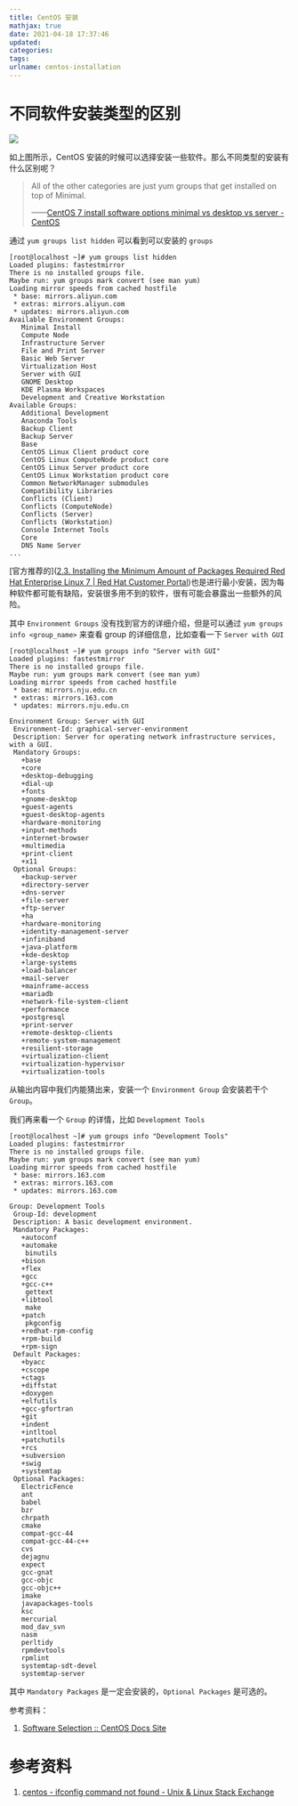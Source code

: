 ```yaml
---
title: CentOS 安装
mathjax: true
date: 2021-04-18 17:37:46
updated:
categories:
tags:
urlname: centos-installation
---
```




<!-- more -->



# 不同软件安装类型的区别

![](https://docs.centos.org/en-US/centos/install-guide/_images/pkgselection/pkg-group.png)

如上图所示，CentOS 安装的时候可以选择安装一些软件。那么不同类型的安装有什么区别呢？

> All of the other categories are just yum groups that get installed on top of Minimal.
>
> ——[CentOS 7 install software options minimal vs desktop vs server - CentOS](https://forums.centos.org/viewtopic.php?t=69706)



通过 `yum groups list hidden` 可以看到可以安装的 `groups`

```
[root@localhost ~]# yum groups list hidden
Loaded plugins: fastestmirror
There is no installed groups file.
Maybe run: yum groups mark convert (see man yum)
Loading mirror speeds from cached hostfile
 * base: mirrors.aliyun.com
 * extras: mirrors.aliyun.com
 * updates: mirrors.aliyun.com
Available Environment Groups:
   Minimal Install
   Compute Node
   Infrastructure Server
   File and Print Server
   Basic Web Server
   Virtualization Host
   Server with GUI
   GNOME Desktop
   KDE Plasma Workspaces
   Development and Creative Workstation
Available Groups:
   Additional Development
   Anaconda Tools
   Backup Client
   Backup Server
   Base
   CentOS Linux Client product core
   CentOS Linux ComputeNode product core
   CentOS Linux Server product core
   CentOS Linux Workstation product core
   Common NetworkManager submodules
   Compatibility Libraries
   Conflicts (Client)
   Conflicts (ComputeNode)
   Conflicts (Server)
   Conflicts (Workstation)
   Console Internet Tools
   Core
   DNS Name Server
...
```



[官方推荐的]([2.3. Installing the Minimum Amount of Packages Required Red Hat Enterprise Linux 7 | Red Hat Customer Portal](https://access.redhat.com/documentation/en-us/red_hat_enterprise_linux/7/html/security_guide/sec-installing_the_minimum_amount_of_packages_required))也是进行最小安装，因为每种软件都可能有缺陷，安装很多用不到的软件，很有可能会暴露出一些额外的风险。

其中 `Environment Groups` 没有找到官方的详细介绍，但是可以通过 `yum groups info <group_name>` 来查看 group 的详细信息，比如查看一下 `Server with GUI`

```
[root@localhost ~]# yum groups info "Server with GUI"
Loaded plugins: fastestmirror
There is no installed groups file.
Maybe run: yum groups mark convert (see man yum)
Loading mirror speeds from cached hostfile
 * base: mirrors.nju.edu.cn
 * extras: mirrors.163.com
 * updates: mirrors.nju.edu.cn

Environment Group: Server with GUI
 Environment-Id: graphical-server-environment
 Description: Server for operating network infrastructure services, with a GUI.
 Mandatory Groups:
   +base
   +core
   +desktop-debugging
   +dial-up
   +fonts
   +gnome-desktop
   +guest-agents
   +guest-desktop-agents
   +hardware-monitoring
   +input-methods
   +internet-browser
   +multimedia
   +print-client
   +x11
 Optional Groups:
   +backup-server
   +directory-server
   +dns-server
   +file-server
   +ftp-server
   +ha
   +hardware-monitoring
   +identity-management-server
   +infiniband
   +java-platform
   +kde-desktop
   +large-systems
   +load-balancer
   +mail-server
   +mainframe-access
   +mariadb
   +network-file-system-client
   +performance
   +postgresql
   +print-server
   +remote-desktop-clients
   +remote-system-management
   +resilient-storage
   +virtualization-client
   +virtualization-hypervisor
   +virtualization-tools
```

从输出内容中我们内能猜出来，安装一个 `Environment Group` 会安装若干个 `Group`。

我们再来看一个 `Group` 的详情，比如 `Development Tools`

```
[root@localhost ~]# yum groups info "Development Tools"
Loaded plugins: fastestmirror
There is no installed groups file.
Maybe run: yum groups mark convert (see man yum)
Loading mirror speeds from cached hostfile
 * base: mirrors.163.com
 * extras: mirrors.163.com
 * updates: mirrors.163.com

Group: Development Tools
 Group-Id: development
 Description: A basic development environment.
 Mandatory Packages:
   +autoconf
   +automake
    binutils
   +bison
   +flex
   +gcc
   +gcc-c++
    gettext
   +libtool
    make
   +patch
    pkgconfig
   +redhat-rpm-config
   +rpm-build
   +rpm-sign
 Default Packages:
   +byacc
   +cscope
   +ctags
   +diffstat
   +doxygen
   +elfutils
   +gcc-gfortran
   +git
   +indent
   +intltool
   +patchutils
   +rcs
   +subversion
   +swig
   +systemtap
 Optional Packages:
   ElectricFence
   ant
   babel
   bzr
   chrpath
   cmake
   compat-gcc-44
   compat-gcc-44-c++
   cvs
   dejagnu
   expect
   gcc-gnat
   gcc-objc
   gcc-objc++
   imake
   javapackages-tools
   ksc
   mercurial
   mod_dav_svn
   nasm
   perltidy
   rpmdevtools
   rpmlint
   systemtap-sdt-devel
   systemtap-server
```

其中 `Mandatory Packages` 是一定会安装的，`Optional Packages` 是可选的。





参考资料：

1. [Software Selection :: CentOS Docs Site](https://docs.centos.org/en-US/centos/install-guide/SoftwareSpoke-x86/)



# 参考资料

1. [centos - ifconfig command not found - Unix & Linux Stack Exchange](https://unix.stackexchange.com/questions/145447/ifconfig-command-not-found)